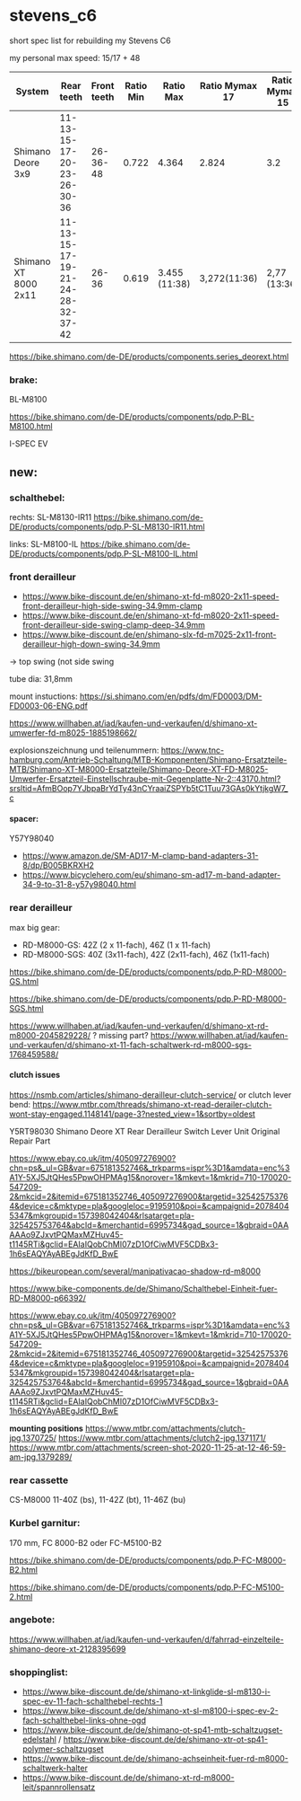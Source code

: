 # stevens_c6
short spec list for rebuilding my Stevens C6



my personal max speed: 15/17 + 48

| System               | Rear teeth | Front teeth | Ratio Min | Ratio Max | Ratio Mymax 17  | Ratio Mymax 15 |
|----------------------|------------|-------------|-----------|-----------|--------------|--------------|
| Shimano Deore 3x9    | 11-13-15-17-20-23-26-30-36 | 26-36-48  | 0.722 | 4.364 | 2.824  |  3.2 |
| Shimano XT 8000 2x11 | 11-13-15-17-19-21-24-28-32-37-42   | 26-36       | 0.619     | 3.455 (11:38)    |  3,272(11:36)         |      2,77 (13:36)     |   

 
https://bike.shimano.com/de-DE/products/components.series_deorext.html


### brake: 
BL-M8100

https://bike.shimano.com/de-DE/products/components/pdp.P-BL-M8100.html

I-SPEC EV

## new:

### schalthebel: 

rechts:
SL-M8130-IR11
https://bike.shimano.com/de-DE/products/components/pdp.P-SL-M8130-IR11.html

links: 
SL-M8100-IL
https://bike.shimano.com/de-DE/products/components/pdp.P-SL-M8100-IL.html

### front derailleur


* https://www.bike-discount.de/en/shimano-xt-fd-m8020-2x11-speed-front-derailleur-high-side-swing-34.9mm-clamp
* https://www.bike-discount.de/en/shimano-xt-fd-m8020-2x11-speed-front-derailleur-side-swing-clamp-deep-34.9mm
* https://www.bike-discount.de/en/shimano-slx-fd-m7025-2x11-front-derailleur-high-down-swing-34.9mm

-> top swing (not side swing


tube dia: 31,8mm

mount instuctions: https://si.shimano.com/en/pdfs/dm/FD0003/DM-FD0003-06-ENG.pdf

https://www.willhaben.at/iad/kaufen-und-verkaufen/d/shimano-xt-umwerfer-fd-m8025-1885198662/

explosionszeichnung und teilenummern: https://www.tnc-hamburg.com/Antrieb-Schaltung/MTB-Komponenten/Shimano-Ersatzteile-MTB/Shimano-XT-M8000-Ersatzteile/Shimano-Deore-XT-FD-M8025-Umwerfer-Ersatzteil-Einstellschraube-mit-Gegenplatte-Nr-2::43170.html?srsltid=AfmBOop7YJbpaBrYdTy43nCYraaiZSPYb5tC1Tuu73GAs0kYtjkgW7_c

#### spacer:

Y57Y98040

* https://www.amazon.de/SM-AD17-M-clamp-band-adapters-31-8/dp/B005BKRXH2
* https://www.bicyclehero.com/eu/shimano-sm-ad17-m-band-adapter-34-9-to-31-8-y57y98040.html




### rear derailleur
max big gear: 

* RD-M8000-GS: 42Z (2 x 11-fach), 46Z (1 x 11-fach)
* RD-M8000-SGS: 40Z (3x11-fach), 42Z (2x11-fach), 46Z (1x11-fach)

https://bike.shimano.com/de-DE/products/components/pdp.P-RD-M8000-GS.html

https://bike.shimano.com/de-DE/products/components/pdp.P-RD-M8000-SGS.html



https://www.willhaben.at/iad/kaufen-und-verkaufen/d/shimano-xt-rd-m8000-2045829228/ ? missing part?
https://www.willhaben.at/iad/kaufen-und-verkaufen/d/shimano-xt-11-fach-schaltwerk-rd-m8000-sgs-1768459588/

#### clutch issues
https://nsmb.com/articles/shimano-derailleur-clutch-service/
or clutch lever bend: 
https://www.mtbr.com/threads/shimano-xt-read-derailer-clutch-wont-stay-engaged.1148141/page-3?nested_view=1&sortby=oldest

Y5RT98030 Shimano Deore XT Rear Derailleur Switch Lever Unit Original Repair Part

[https://www.ebay.co.uk/itm/405097276900?chn=ps&_ul=GB&var=675181352746&_trkparms=ispr%3D1&amdata=enc%3A1Y-5XJ5JtQHes5PpwOHPMAg15&norover=1&mkevt=1&mkrid=710-170020-547209-2&mkcid=2&itemid=675181352746_405097276900&targetid=325425753764&device=c&mktype=pla&googleloc=9195910&poi=&campaignid=20784045347&mkgroupid=157398042404&rlsatarget=pla-325425753764&abcId=&merchantid=6995734&gad_source=1&gbraid=0AAAAAo9ZJxvtPQMaxMZHuv45-t1145RTi&gclid=EAIaIQobChMI07zD1OfCiwMVF5CDBx3-1h6sEAQYAyABEgJdKfD_BwE
](https://www.worldwidecyclery.com/products/shimano-xt-rd-m8000-rear-derailleur-switch-lever-fixing-plate)

https://bikeuropean.com/several/manipativacao-shadow-rd-m8000

https://www.bike-components.de/de/Shimano/Schalthebel-Einheit-fuer-RD-M8000-p66392/

https://www.ebay.co.uk/itm/405097276900?chn=ps&_ul=GB&var=675181352746&_trkparms=ispr%3D1&amdata=enc%3A1Y-5XJ5JtQHes5PpwOHPMAg15&norover=1&mkevt=1&mkrid=710-170020-547209-2&mkcid=2&itemid=675181352746_405097276900&targetid=325425753764&device=c&mktype=pla&googleloc=9195910&poi=&campaignid=20784045347&mkgroupid=157398042404&rlsatarget=pla-325425753764&abcId=&merchantid=6995734&gad_source=1&gbraid=0AAAAAo9ZJxvtPQMaxMZHuv45-t1145RTi&gclid=EAIaIQobChMI07zD1OfCiwMVF5CDBx3-1h6sEAQYAyABEgJdKfD_BwE


**mounting positions**
https://www.mtbr.com/attachments/clutch-jpg.1370725/
https://www.mtbr.com/attachments/clutch2-jpg.1371171/
https://www.mtbr.com/attachments/screen-shot-2020-11-25-at-12-46-59-am-jpg.1379289/



### rear cassette
CS-M8000
11-40Z (bs), 11-42Z (bt), 11-46Z (bu)


### Kurbel garnitur: 
170 mm, FC 8000-B2 oder FC-M5100-B2

https://bike.shimano.com/de-DE/products/components/pdp.P-FC-M8000-B2.html

https://bike.shimano.com/de-DE/products/components/pdp.P-FC-M5100-2.html


### angebote: 

https://www.willhaben.at/iad/kaufen-und-verkaufen/d/fahrrad-einzelteile-shimano-deore-xt-2128395699

### shoppinglist:

* https://www.bike-discount.de/de/shimano-xt-linkglide-sl-m8130-i-spec-ev-11-fach-schalthebel-rechts-1
* https://www.bike-discount.de/de/shimano-xt-sl-m8100-i-spec-ev-2-fach-schalthebel-links-ohne-ogd
* https://www.bike-discount.de/de/shimano-ot-sp41-mtb-schaltzugset-edelstahl / https://www.bike-discount.de/de/shimano-xtr-ot-sp41-polymer-schaltzugset
* https://www.bike-discount.de/de/shimano-achseinheit-fuer-rd-m8000-schaltwerk-halter
* https://www.bike-discount.de/de/shimano-xt-rd-m8000-leit/spannrollensatz





